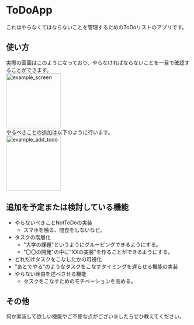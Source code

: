 # ToDoApp
これはやらなくてはならないことを管理するためのToDoリストのアプリです。

## 使い方
実際の画面はこのようになっており、やらなければならないことを一目で確認することができます。\
<img width="150" alt="example_screen" src="https://github.com/user-attachments/assets/518a5137-e2a0-46c2-9252-5621c037dfe3" />\
やるべきことの追加は以下のように行います。\
<img width="150" alt="example_add_todo" src="https://github.com/user-attachments/assets/e9c98575-c402-4d16-8a0d-16ecc547cf84" />

## 追加を予定または検討している機能
- やらないべきことNotToDoの実装
  - スマホを触る、間食をしないなど。
- タスクの階層化
  - "大学の課題"というようにグルーピングできるようにする。
  - "〇〇の開発"の中に"XXの実装"を作ることができるようにする。
- どれだけタスクをこなしたかの可視化
- "あとでやる"のようなタスクをこなすタイミングを遅らせる機能の実装
- やらない理由を述べさせる機能
  - タスクをこなすためのモチベーションを高める。

## その他
何か実装して欲しい機能やご不便な点がございましたらぜひ教えてください。
